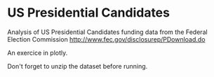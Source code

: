 # US Presidential Candidates
Analysis of US Presidential Candidates funding data from the Federal Election Commission http://www.fec.gov/disclosurep/PDownload.do 

An exercice in plotly.

Don't forget to unzip the dataset before running.
